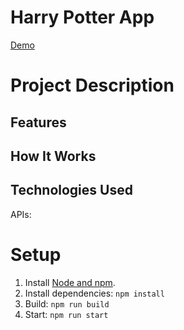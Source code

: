 # Harry Potter App
[Demo]()

# Project Description


## Features


## How It Works


## Technologies Used


APIs:


# Setup
1. Install [Node and npm](https://nodejs.org/en/download). 
2. Install dependencies: `npm install`
3. Build: `npm run build`
4. Start: `npm run start`
